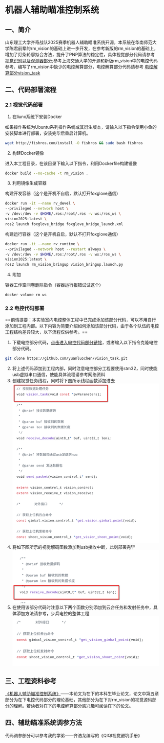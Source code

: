 # 机器人辅助瞄准控制系统

## 一、简介

山东理工大学齐奇战队2025赛季机器人辅助瞄准系统开源，本系统在华南师范大学陈君前辈的rm_vision的基础上进一步开发，在参考新版的rm_vision的基础上，增加了灯条轮廓拟合方法，提升了PNP算法的稳定性，具体视觉部分代码请参考[视觉识别以及观测器部分](https://github.com/yuanluochen/qiqi_rm_vision);参考上海交通大学的开源和新版rm_vision中的电控代码参考，编写了rm_vision中缺少的电控解算部分，电控解算部分代码请参考 [电控解算部分vision_task](https://github.com/yuanluochen/vision_task)

## 二、代码部署流程

### 2.1 视觉代码部署

1. 在liunx系统下安装Docker

如果操作系统为Ubuntu系列操作系统或其衍生版本，请输入以下指令使用小鱼的安装脚本进行部署，安装完毕后重启计算机。

```bash
wget http://fishros.com/install -O fishros && sudo bash fishros
```
2. 构建Docker镜像

进入本工程目录，在该目录下输入以下指令，利用Dockerfile构建镜像

```bash
docker build --no-cache -t rm_vision .
```
3. 利用镜像生成容器

构建开发容器（这个是开机不自启，默认打开foxglove通信）

```bash
docker run -it --name rv_devel \
--privileged --network host \
-v /dev:/dev -v $HOME/.ros:/root/.ros -v ws:/ros_ws \
vision2025:latest \
ros2 launch foxglove_bridge foxglove_bridge_launch.xml
```

构建运行容器（这个是开机自启，默认不打开foxglove通信）

```bash
docker run -it --name rv_runtime \
--privileged --network host --restart always \
-v /dev:/dev -v $HOME/.ros:/root/.ros -v ws:/ros_ws \
vision2025:latest \
ros2 launch rm_vision_bringup vision_bringup.launch.py
```
4. 附加

容器工作空间卷删除指令（容器运行报错试试这个）

```bash
docker volume rm ws
```

### 2.2 电控代码部署

==前情提要：本实验室内电控整体工程中已完成添加该部分代码，可以不用自行添加到工程内部。以下内容为简要介绍如何添加该部分代码，由于各个队伍的电控工程结构差异较大，以下流程仅供参考。==

1. 下载电控部分代码，[点击进入电控代码部分链接](https://github.com/yuanluochen/vision_task)，或者输入以下指令克隆电控部分代码。
```bash
git clone https://github.com/yuanluochen/vision_task.git
```
2. 将上述代码添加到工程内部，同时注意电控部分工程要使用stm32，同时使能usb虚拟串口通信，使能具体流程请参考网络资料
3. 创建视觉任务线程，同时将下图所示线程函数添加进去![](./docs/线程函数.png)
4. 将如下图所示的视觉解码函数添加到usb接收中断，此刻部署完毕![](./docs/串口接收函数.png)
5. 在使用该部分代码时注意以下两个函数分别添加到云台任务和发射任务中，具体添加方法请参考，步兵电控的整体工程![](./docs/对外指令函数.png)

## 三、工程资料参考

[《机器人辅助瞄准控制系统》](./docs/机器人辅助瞄准控制系统.pdf)——本论文为在下的本科生毕业论文，论文中第五章部分为在下电控代码部分的理论基础，其他部分为在下对rm_vision的视觉源码部分的理解。若读者对在下的电控解算部分感兴趣可阅读在下的论文。

## 四、辅助瞄准系统调参方法

代码调参部分可以参考我的学弟——齐浩龙编写的《QIQI视觉避坑手册》